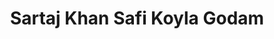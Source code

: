 ---
title: "Sartaj Khan Safi Koyla Godam"
url: /karachi/sartaj-khan-safi-koyla-godam/
shop: wholesale
---
